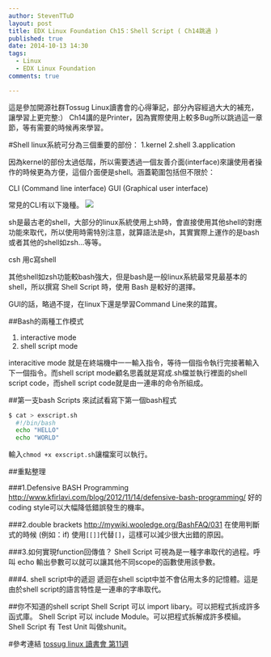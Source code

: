 ```yaml
---
author: StevenTTuD
layout: post
title: EDX Linux Foundation Ch15：Shell Script ( Ch14跳過 )
published: true
date: 2014-10-13 14:30
tags:
  - Linux
  - EDX Linux Foundation
comments: true

---
```

這是參加開源社群Tossug Linux讀書會的心得筆記，部分內容經過大大的補充，讓學習上更完整:）
Ch14講的是Printer，因為實際使用上較多Bug所以跳過這一章節，等有需要的時候再來學習。

#Shell
linux系統可分為三個重要的部份：
1.kernel
2.shell
3.application

因為kernel的部份太過低階，所以需要透過一個友善介面(interface)來讓使用者操作的時候更為方便，這個介面便是shell。涵蓋範圍包括但不限於：

CLI (Command line interface)
GUI (Graphical user interface)

常見的CLI有以下幾種。
![](https://lh4.googleusercontent.com/-Bxs23-huhzU/VDzh7zDaaII/AAAAAAAADII/sFNHHEnQwKk/w1618-h1185-no/Screen%2BShot%2B2014-10-14%2Bat%2B16.32.01.png)

sh是最古老的shell，大部分的linux系統使用上sh時，會直接使用其他shell的對應功能來取代，所以使用時需特別注意，就算語法是sh，其實實際上運作的是bash或者其他的shell如zsh...等等。

csh 用c寫shell

其他shell如zsh功能較bash強大，但是bash是一般linux系統最常見最基本的shell，所以撰寫 Shell Script 時，使用 Bash 是較好的選擇。

GUI的話，略過不提，在linux下還是學習Command Line來的踏實。

##Bash的兩種工作模式
1. interactive mode
2. shell script mode

interacitive mode 就是在終端機中一一輸入指令，等待一個指令執行完接著輸入下一個指令。而shell script mode顧名思義就是寫成.sh檔並執行裡面的shell script code，而shell script code就是由一連串的命令所組成。

##第一支bash Scripts
來試試看寫下第一個bash程式
```sh
$ cat > exscript.sh
  #!/bin/bash
  echo "HELLO"
  echo "WORLD"
```
輸入`chmod +x exscript.sh`讓檔案可以執行。

##重點整理

###1.Defensive BASH Programming
http://www.kfirlavi.com/blog/2012/11/14/defensive-bash-programming/
好的coding style可以大幅降低錯誤發生的機率。

###2.double brackets
http://mywiki.wooledge.org/BashFAQ/031
在使用判斷式的時候 (例如：if) 使用`[[]]`代替`[]`，這樣可以減少很大出錯的原因。

###3.如何實現function回傳值？
Shell Script 可視為是一種字串取代的過程。呼叫 echo 輸出參數可以就可以讓其他不同scope的函數使用該參數。

###4. shell script中的遞迴
遞迴在shell scipt中並不會佔用太多的記憶體。這是由於shell script的語言特性是一連串的字串取代。

##你不知道的shell script
Shell Script 可以 import libary。可以把程式拆成許多函式庫。
Shell Script 可以 include Module。可以把程式拆解成許多模組。
Shell Script 有 Test Unit 叫做shunit。


#參考連結
[tossug linux 讀書會 第11週](https://tossug.hackpad.com/Linux-11-10142014-b6y4uC6HCCw)